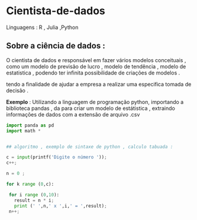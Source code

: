 # Cientista-de-dados
 Linguagens : R , Julia ,Python

## Sobre a ciência de dados :

<p> O cientista de dados e responsável em fazer vários modelos conceituais , como um modelo de previsão de lucro , modelo de tendência , modelo de estatistica ,  podendo ter infinita possibilidade de criações de modelos .</p>
<p>
tendo a finalidade de ajudar a empresa a realizar uma especifica tomada de decisão . </p>

<p> <b>Exemplo</b> : Utilizando a linguagem de programação python, importando a biblioteca pandas , da para criar um modelo de estátistica , extraindo informações de dados com a extensão de arquivo .csv </p>

```python 
import panda as pd 
import math * 

```

```python

## algoritmo , exemplo de sintaxe de python , calculo tabuada : 

c = input(printf('Digite o número '));
c++;

n = 0 ;

for k range (0,c):

 for i range (0,10):
   result = n * i;
   print (' ',n,' x ',i,' = ',result);
 n++; 




```


